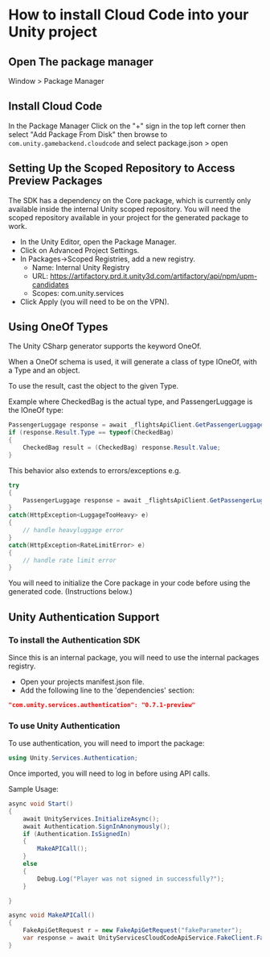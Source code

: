 # How to install Cloud Code into your Unity project

## Open The package manager

Window > Package Manager

## Install Cloud Code

In the Package Manager Click on the "+" sign in the top left corner then select "Add Package From Disk" then browse to
`com.unity.gamebackend.cloudcode` and select package.json > open

## Setting Up the Scoped Repository to Access Preview Packages
The SDK has a dependency on the Core package, which is currently only available inside the internal Unity scoped repository.
You will need the scoped repository available in your project for the generated package to work.

* In the Unity Editor, open the Package Manager.
* Click on Advanced Project Settings.
* In Packages->Scoped Registries, add a new registry.
    * Name: Internal Unity Registry
    * URL: https://artifactory.prd.it.unity3d.com/artifactory/api/npm/upm-candidates
    * Scopes: com.unity.services
* Click Apply (you will need to be on the VPN).

## Using OneOf Types
The Unity CSharp generator supports the keyword OneOf.

When a OneOf schema is used, it will generate a class of type IOneOf, with a Type and an object.

To use the result, cast the object to the given Type.

Example where CheckedBag is the actual type, and PassengerLuggage is the IOneOf type:
```csharp
PassengerLuggage response = await _flightsApiClient.GetPassengerLuggageAsync(request);
if (response.Result.Type == typeof(CheckedBag)
{
    CheckedBag result = (CheckedBag) response.Result.Value;
}
```

This behavior also extends to errors/exceptions e.g.

```csharp
try
{
    PassengerLuggage response = await _flightsApiClient.GetPassengerLuggageAsync(request);
}
catch(HttpException<LuggageTooHeavy> e)
{
    // handle heavyluggage error
}
catch(HttpException<RateLimitError> e)
{
    // handle rate limit error
}
```

You will need to initialize the Core package in your code before using the generated code. (Instructions below.)
## Unity Authentication Support

### To install the Authentication SDK
Since this is an internal package, you will need to use the internal packages registry.

* Open your projects manifest.json file.
* Add the following line to the 'dependencies' section:
```json
"com.unity.services.authentication": "0.7.1-preview"
```

### To use Unity Authentication
To use authentication, you will need to import the package:
```csharp
using Unity.Services.Authentication;
```

Once imported, you will need to log in before using API calls.

Sample Usage:
```csharp
async void Start()
{
    await UnityServices.InitializeAsync();
    await Authentication.SignInAnonymously();
    if (Authentication.IsSignedIn)
    {
        MakeAPICall();
    }
    else
    {
        Debug.Log("Player was not signed in successfully?");
    }

}

async void MakeAPICall()
{
    FakeApiGetRequest r = new FakeApiGetRequest("fakeParameter");
    var response = await UnityServicesCloudCodeApiService.FakeClient.FakeApiGetAsync(r);
}
```


